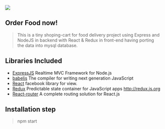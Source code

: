 <img src="https://raw.githubusercontent.com/pyadav/shoping-cart/master/public/images/yumist.png" max-width="900">

## Order Food now!

> This is a tiny shoping-cart for food delivery project using Express and NodeJS in backend with React & Redux in front-end having porting the data into mysql database.

## Libraries Included


* [ExpressJS](http://expressjs.com/) Realtime MVC Framework for Node.js
* [babeljs](https://babeljs.io/) The compiler for writing next generation JavaScript
* [React](https://facebook.github.io/react/) facebook library for view.
* [Redux](https://github.com/rackt/redux) Predictable state container for JavaScript apps http://redux.js.org
* [React-router](https://github.com/rackt/react-router) A complete routing solution for React.js


## Installation step

> npm start
